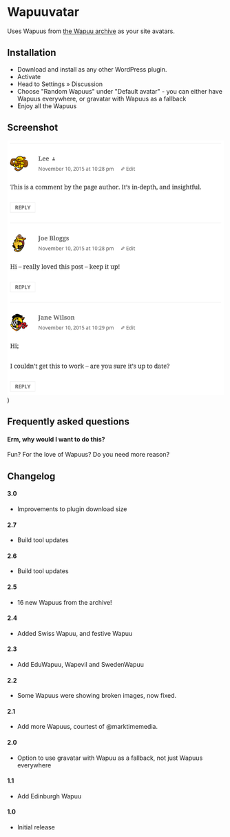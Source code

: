 # Wapuuvatar
Uses Wapuus from [the Wapuu archive](https://github.com/jawordpressorg/wapuu) as your site avatars.

## Installation
* Download and install as any other WordPress plugin.
* Activate
* Head to Settings » Discussion
* Choose "Random Wapuus" under "Default avatar" - you can either have Wapuus everywhere, or gravatar with Wapuus as a fallback
* Enjoy all the Wapuus

## Screenshot

![Screenshot of Wapuuvatar in action.](https://raw.githubusercontent.com/leewillis77/wapuuvatar/master/screenshot-1.png "Screenshot of Wapuuvatar in action")
)

## Frequently asked questions

#### Erm, why would I want to do this?
Fun? For the love of Wapuus? Do you need more reason?

## Changelog

#### 3.0
* Improvements to plugin download size

#### 2.7
* Build tool updates

#### 2.6
* Build tool updates

#### 2.5
* 16 new Wapuus from the archive!

#### 2.4
* Added Swiss Wapuu, and festive Wapuu

#### 2.3
* Add EduWapuu, Wapevil and SwedenWapuu

#### 2.2
* Some Wapuus were showing broken images, now fixed.

#### 2.1
* Add more Wapuus, courtest of @marktimemedia.

#### 2.0
* Option to use gravatar with Wapuu as a fallback, not just Wapuus everywhere

#### 1.1
* Add Edinburgh Wapuu

#### 1.0
* Initial release
